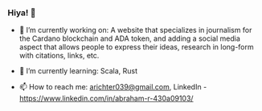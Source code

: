 ### Hiya! 👋

- 🔭 I’m currently working on: A website that specializes in journalism for the Cardano blockchain and ADA token, and adding a social media aspect that allows people to express their ideas, research in long-form with citations, links, etc.

- 🌱 I’m currently learning: Scala, Rust

- 📫 How to reach me: arichter039@gmail.com, LinkedIn - https://www.linkedin.com/in/abraham-r-430a09103/

